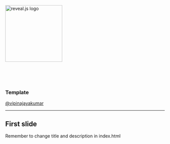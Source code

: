 <a href="https://revealjs.com">
        <img
        src="https://upload.wikimedia.org/wikipedia/commons/thumb/6/6a/JavaScript-logo.png/480px-JavaScript-logo.png"
        alt="reveal.js logo"
            style="
            height: 180px;
            margin: 0 auto 4rem auto;
            background: transparent;"
        />
</a>

### Template

[@vipinajayakumar](https://twitter.com/vipinajayakumar)

---

## First slide

Remember to change title and description in index.html
